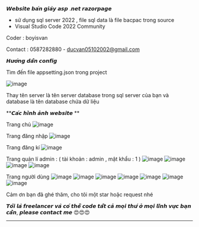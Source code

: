 𝙒𝙚𝙗𝙨𝙞𝙩𝙚 𝙗𝙖́𝙣 𝙜𝙞𝙖̀𝙮 𝙖𝙨𝙥 .𝙣𝙚𝙩 𝙧𝙖𝙯𝙤𝙧𝙥𝙖𝙜𝙚 
* sử dụng sql server 2022 , file sql data là file bacpac trong source
* Visual Studio Code 2022 Community

Coder : boyisvan

Contact : 0587282880 - ducvan05102002@gmail.com

𝙃𝙪̛𝙤̛́𝙣𝙜 𝙙𝙖̂̃𝙣 𝙘𝙤𝙣𝙛𝙞𝙜 

Tìm đến file appsetting.json trong project

![image](https://github.com/user-attachments/assets/c0cd5cfd-f621-4bda-bb5a-bdd6bf8c3e6b)

Thay tên server là tên server database trong sql server của bạn và database là tên database chứa dữ liệu

**𝘾𝙖́𝙘 𝙝𝙞̀𝙣𝙝 𝙖̉𝙣𝙝 𝙬𝙚𝙗𝙨𝙞𝙩𝙚 **

Trang chủ
![image](https://github.com/user-attachments/assets/9d13a7fb-d528-4545-b0c1-780671460691)

Trang đăng nhập
![image](https://github.com/user-attachments/assets/1877027a-d375-4b4e-99b4-bbdadb3956fb)

Trang đăng kí
![image](https://github.com/user-attachments/assets/bd9ee811-1825-453b-ae5f-daa97e87d9fd)

Trang quản lí admin : ( tài khoản : admin , mật khẩu : 1 ) 
![image](https://github.com/user-attachments/assets/a45ccd55-9d9d-431d-ac8d-5f8e24a9a666)
![image](https://github.com/user-attachments/assets/5c70a67e-ba8d-4b97-82e1-10e7523180c8)
![image](https://github.com/user-attachments/assets/3d5bbe56-0dda-4aea-a5dc-b01f84ad0b77)
![image](https://github.com/user-attachments/assets/751bc95d-554d-44f7-bc4e-d129d2bb64f8)

Trang người dùng
![image](https://github.com/user-attachments/assets/f7e81fc3-5fdd-4880-ba16-9365cc8e07e8)
![image](https://github.com/user-attachments/assets/f1e8b3d4-038b-4e54-b029-00ad7a2e0d95)
![image](https://github.com/user-attachments/assets/932f7d96-3a80-4d5b-a0e2-c50097ba8823)
![image](https://github.com/user-attachments/assets/2fe35d87-a0bc-4037-85d8-f29b663050e6)
![image](https://github.com/user-attachments/assets/17dc9c0f-f290-48d5-889d-9e4cbe098089)
![image](https://github.com/user-attachments/assets/db5387f7-2462-4c49-a245-1e31b8d27771)
![image](https://github.com/user-attachments/assets/4f12b8de-368e-4e24-a229-aa6a5412c713)

Cảm ơn bạn đã ghé thăm, cho tôi một star hoặc request nhé

𝙏𝙤̂𝙞 𝙡𝙖̀ 𝙛𝙧𝙚𝙚𝙡𝙖𝙣𝙘𝙚𝙧 𝙫𝙖̀ 𝙘𝙤́ 𝙩𝙝𝙚̂̉ 𝙘𝙤𝙙𝙚 𝙩𝙖̂́𝙩 𝙘𝙖̉ 𝙢𝙤̣𝙞 𝙩𝙝𝙪̛́ 𝙤̛̉ 𝙢𝙤̣𝙞 𝙡𝙞̃𝙣𝙝 𝙫𝙪̛̣𝙘 𝙗𝙖̣𝙣 𝙘𝙖̂̀𝙣, 𝙥𝙡𝙚𝙖𝙨𝙚 𝙘𝙤𝙣𝙩𝙖𝙘𝙩 𝙢𝙚 😍😍😍


******





